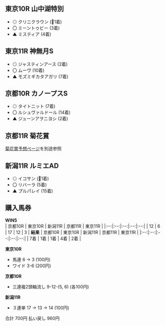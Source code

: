 ## 東京10R 山中湖特別 
- ◎ クリニクラウン (👑1着)
- 〇 ミーントゥビー (3着)
- ▲ ミスティア (4着)

## 東京11R 神無月S  
- ◎ ジャスティンアース (2着)
- 〇 ムーヴ (10着)
- ▲ モズミギカタアガリ (7着)

## 京都10R カノープスS  
- ◎ タイトニット (7着)
- 〇 ルシュヴァルドール (14着)
- ▲ ジューンアヲニヨシ (2着)

## 京都11R 菊花賞
[菊花賞予想ページ](https://belka612.github.io/BelkaKeibaNote/post.html?p=picks/kikka-sho)を別途参照

## 新潟11R ルミエAD 
- ◎ イコサン (👑1着)
- 〇 リバーラ (5着)
- ▲ プルパレイ (15着)

## 購入馬券
**WIN5**  
| 京都10R | 東京10R | 新潟11R | 京都11R | 東京11R |
|:--:|:--:|:--:|:--:|:--:|
| 12 | 6 | 17 | 12 | 3 |
**結果**
| 京都10R | 東京10R | 新潟11R | 京都11R | 東京11R |
|:--:|:--:|:--:|:--:|:--:|
| 7着 | 1着 | 1着 | 4着 | 2着 |

**東京10R**
- 馬連 6 → 3 (100円)
- ワイド 3-6 (200円)

**京都10R**
- 三連複2頭軸流し 9-12-(5, 6) (各100円)

**新潟11R**
- ３連単 17 → 13 → 14 (100円)

合計 700円
払い戻し 960円